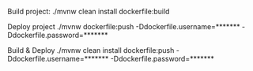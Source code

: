 Build project:
./mvnw clean install dockerfile:build

Deploy project
./mvnw dockerfile:push -Ddockerfile.username=******* -Ddockerfile.password=*******

Build & Deploy 
./mvnw clean install dockerfile:push -Ddockerfile.username=******* -Ddockerfile.password=*******